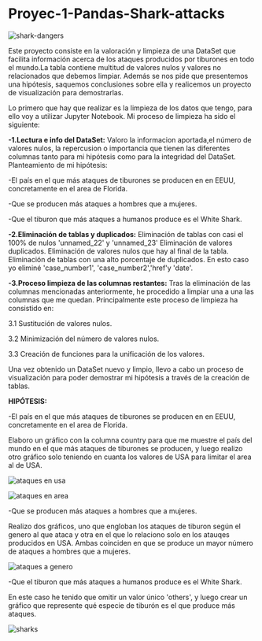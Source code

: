 # Proyec-1-Pandas-Shark-attacks
![shark-dangers](https://user-images.githubusercontent.com/113017465/198995330-241578d6-be52-4102-97ea-df8f2cd6f1ae.jpg)


Este proyecto consiste en la valoración y limpieza de una DataSet que facilita información acerca de los ataques producidos por tiburones en todo el mundo.La tabla contiene multitud de valores nulos y valores no relacionados que debemos limpiar. Además se nos pide que presentemos una hipótesis, saquemos conclusiones sobre ella y realicemos un proyecto de visualización para demostrarlas.

Lo primero que hay que realizar es la limpieza de los datos que tengo, para ello voy a utilizar Jupyter Notebook. Mi proceso de limpieza ha sido el siguiente:

  **-1.Lectura e info del DataSet:**
Valoro la informacion aportada,el número de valores nulos, la repercusion o importancia que tienen las diferentes columnas tanto para mi hipótesis como para la     integridad del DataSet. 
Planteamiento de mi hipótesis:

-El país en el que más ataques de tiburones se producen en en EEUU, concretamente en el area de Florida.

-Que se producen más ataques a hombres que a mujeres.

-Que el tiburon que más ataques a humanos produce es el White Shark.

  **-2.Eliminación de tablas y duplicados:**
Eliminación de tablas con casi el 100% de nulos 'unnamed_22' y 'unnamed_23'
Eliminación de valores duplicados.
Eliminación de valores nulos que hay al final de la tabla.
Eliminación de tablas con una alto porcentaje de duplicados. En esto caso yo eliminé 'case_number1', 'case_number2','href'y 'date'.

  **-3.Proceso limpieza de las columnas restantes:**
Tras la eliminación de las columnas mencionadas anteriormente, he procedido a limpiar una a una las columnas que me quedan.
Principalmente este proceso de limpieza ha consistido en:

3.1 Sustitución de valores nulos.

3.2 Minimización del número de valores nulos.

3.3 Creación de funciones para la unificación de los valores.

Una vez obtenido un DataSet nuevo y limpio, llevo a cabo un proceso de visualización para poder demostrar mi hipótesis a través de la creación de tablas.


**HIPÓTESIS:**

-El país en el que más ataques de tiburones se producen en en EEUU, concretamente en el area de Florida.

Elaboro un gráfico con la columna country para que me muestre el país del mundo en el que más ataques de tiburones se producen, y luego realizo otro gráfico solo teniendo en cuanta los valores de USA para limitar el area al de USA.

![ataques en usa](https://user-images.githubusercontent.com/113017465/198994093-a8832eb1-0b46-411f-b275-b2152b5eadd2.png)

![ataques en area](https://user-images.githubusercontent.com/113017465/198994221-337a70b6-c429-409f-a242-3d3caefe7330.png)

-Que se producen más ataques a hombres que a mujeres.

Realizo dos gráficos, uno que engloban los ataques de tiburon según el genero al que ataca y otra en el que lo relaciono solo en los atauqes producidos en USA. Ambas coinciden en que se produce un mayor número de ataques a hombres que a mujeres.

![ataques a genero](https://user-images.githubusercontent.com/113017465/198994264-f68339b1-0d46-4018-ad3c-cb2c3be05406.png)

-Que el tiburon que más ataques a humanos produce es el White Shark.

En este caso he tenido que omitir un valor único 'others', y luego crear un gráfico que represente qué especie de tiburón es el que produce más ataques.

![sharks](https://user-images.githubusercontent.com/113017465/198994340-d53ce9f6-490d-42a8-9aeb-220d110cce61.png)




